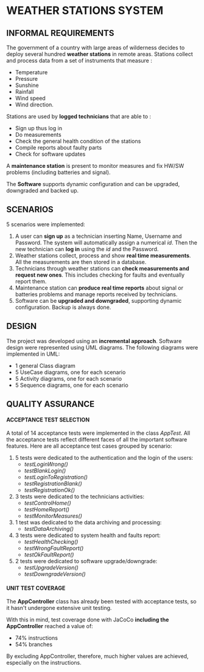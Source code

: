 # WEATHER STATIONS SYSTEM

## INFORMAL REQUIREMENTS

The government of a country with large areas of wilderness decides to deploy several hundred **weather stations** in remote areas. Stations collect and process data from a set of instruments that measure :

- Temperature
- Pressure
- Sunshine
- Rainfall
- Wind speed
- Wind direction.

Stations are used by **logged technicians** that are able to :

- Sign up thus log in
- Do measurements
- Check the general health condition of the stations
- Compile reports about faulty parts
- Check for software updates

A **maintenance station** is present to monitor measures and fix HW/SW problems (including batteries and signal).

The **Software** supports dynamic configuration and can be upgraded, downgraded and backed up.

## SCENARIOS

5 scenarios were implemented:

1. A user can **sign up** as a technician inserting Name, Username and Password. The system will automatically assign a numerical _id_. Then the new technician can **log in** using the _id_ and the Password.
2. Weather stations collect, process and show **real time measurements**. All the measurements are then stored in a database.
3. Technicians through weather stations can **check measurements and request new ones**. This includes checking for faults and eventually report them.
4. Maintenance station can **produce real time reports** about signal or batteries problems and manage reports received by technicians.
5. Software can be **upgraded and downgraded**, supporting dynamic configuration. Backup is always done.

## DESIGN

The project was developed using an **incremental approach**. Software design were represented using UML diagrams.
The following diagrams were implemented in UML:

* 1 general Class diagram
* 5 UseCase diagrams, one for each scenario
* 5 Activity diagrams, one for each scenario
* 5 Sequence diagrams, one for each scenario

## QUALITY ASSURANCE


#### ACCEPTANCE TEST SELECTION

A total of 14 acceptance tests were implemented in the class _AppTest_. 
All the acceptance tests reflect different faces of all the important software features.
Here are all acceptance test cases grouped by scenario:

1. 5 tests were dedicated to the authentication and the login of the users:
    * _testLoginWrong()_
    * _testBlankLogin()_
    * _testLoginToRegistration()_
    * _testRegistrationBlank()_
    * _testRegistrationOk()_
2. 3 tests were dedicated to the technicians activities:
    * _testControlHome()_
    * _testHomeReport()_
    * _testMonitorMeasures()_
3. 1 test was dedicated to the data archiving and processing:
    * _testDataArchiving()_
4. 3 tests were dedicated to system health and faults report:
    * _testHealthChecking()_
    * _testWrongFaultReport()_
    * _testOkFaultReport()_
5. 2 tests were dedicated to software upgrade/downgrade:
    * _testUpgradeVersion()_
    * _testDowngradeVersion()_

#### UNIT TEST COVERAGE

The **AppController** class has already been tested with acceptance tests, so it hasn't undergone extensive unit testing.

With this in mind, test coverage done with JaCoCo **including the AppController** reached a value of:

- 74% instructions
- 54% branches

By excluding AppController, therefore, much higher values ​​are achieved, especially on the instructions.
